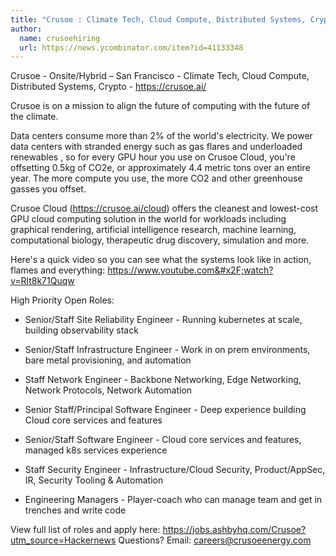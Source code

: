 ```yaml
---
title: "Crusoe : Climate Tech, Cloud Compute, Distributed Systems, Crypto"
author:
  name: crusoehiring
  url: https://news.ycombinator.com/item?id=41133348
---
```

Crusoe - Onsite&#x2F;Hybrid – San Francisco - Climate Tech, Cloud Compute, Distributed Systems, Crypto - <a href="https:&#x2F;&#x2F;crusoe.ai&#x2F;" rel="nofollow">https:&#x2F;&#x2F;crusoe.ai&#x2F;</a>

Crusoe is on a mission to align the future of computing with the future of the climate.

Data centers consume more than 2% of the world&#x27;s electricity.  We power data centers with stranded energy such as gas flares  and underloaded renewables , so for every GPU hour you use on Crusoe Cloud, you&#x27;re offsetting 0.5kg of CO2e, or approximately 4.4 metric tons over an entire year. The more compute you use, the more CO2 and other greenhouse gasses you offset.

Crusoe Cloud (<a href="https:&#x2F;&#x2F;crusoe.ai&#x2F;cloud" rel="nofollow">https:&#x2F;&#x2F;crusoe.ai&#x2F;cloud</a>) offers the cleanest and lowest-cost GPU cloud computing solution in the world for workloads including graphical rendering, artificial intelligence research, machine learning, computational biology, therapeutic drug discovery, simulation and more.

Here&#x27;s a quick video so you can see what the systems look like in action, flames and everything: <a href="https:&#x2F;&#x2F;www.youtube.com&#x2F;watch?v=Rlt8k71Quqw" rel="nofollow">https:&#x2F;&#x2F;www.youtube.com&#x2F;watch?v=Rlt8k71Quqw</a>

High Priority Open Roles:

- Senior&#x2F;Staff Site Reliability Engineer - Running kubernetes at scale, building observability stack

- Senior&#x2F;Staff Infrastructure Engineer - Work in on prem environments, bare metal provisioning, and automation

- Staff Network Engineer - Backbone Networking, Edge Networking, Network Protocols, Network Automation

- Senior Staff&#x2F;Principal Software Engineer - Deep experience building Cloud core services and features

- Senior&#x2F;Staff Software Engineer - Cloud core services and features, managed k8s services experience

- Staff Security Engineer - Infrastructure&#x2F;Cloud Security, Product&#x2F;AppSec, IR, Security Tooling &amp; Automation

- Engineering Managers - Player-coach who can manage team and get in trenches and write code

View full list of roles and apply here: <a href="https:&#x2F;&#x2F;jobs.ashbyhq.com&#x2F;Crusoe?utm_source=Hackernews">https:&#x2F;&#x2F;jobs.ashbyhq.com&#x2F;Crusoe?utm_source=Hackernews</a> Questions? Email: careers@crusoeenergy.com
